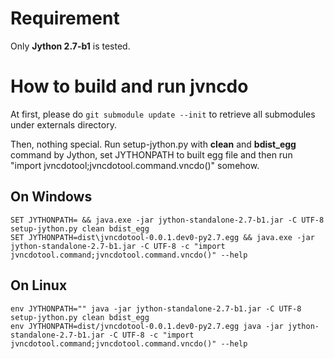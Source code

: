 # Requirement

Only **Jython 2.7-b1** is tested.

# How to build and run jvncdo  
At first, please do `git submodule update --init` to retrieve all submodules under externals directory.

Then, nothing special. Run setup-jython.py with **clean** and **bdist_egg** command by Jython, set JYTHONPATH to built egg file and then run "import jvncdotool;jvncdotool.command.vncdo()" somehow.

## On Windows  

```
SET JYTHONPATH= && java.exe -jar jython-standalone-2.7-b1.jar -C UTF-8 setup-jython.py clean bdist_egg
SET JYTHONPATH=dist\jvncdotool-0.0.1.dev0-py2.7.egg && java.exe -jar jython-standalone-2.7-b1.jar -C UTF-8 -c "import jvncdotool.command;jvncdotool.command.vncdo()" --help
```

## On Linux  

```
env JYTHONPATH="" java -jar jython-standalone-2.7-b1.jar -C UTF-8 setup-jython.py clean bdist_egg
env JYTHONPATH=dist/jvncdotool-0.0.1.dev0-py2.7.egg java -jar jython-standalone-2.7-b1.jar -C UTF-8 -c "import jvncdotool.command;jvncdotool.command.vncdo()" --help
```
